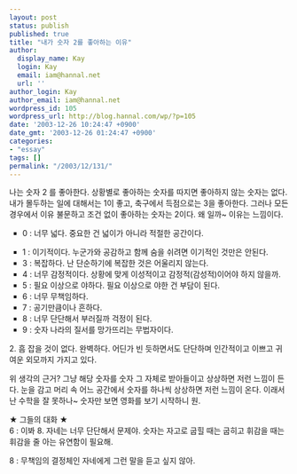 ```yaml
---
layout: post
status: publish
published: true
title: "내가 숫자 2를 좋아하는 이유"
author:
  display_name: Kay
  login: Kay
  email: iam@hannal.net
  url: ''
author_login: Kay
author_email: iam@hannal.net
wordpress_id: 105
wordpress_url: http://blog.hannal.com/wp/?p=105
date: '2003-12-26 10:24:47 +0900'
date_gmt: '2003-12-26 01:24:47 +0900'
categories:
- "essay"
tags: []
permalink: "/2003/12/131/"
---
```

<p>나는 숫자 2 를 좋아한다. 상황별로 좋아하는 숫자를 따지면 좋아하지 않는 숫자는 없다. 내가 몰두하는 일에 대해서는 1이 좋고, 축구에서 득점으로는 3을 좋아한다. 그러나 모든 경우에서 이유 불문하고 조건 없이 좋아하는 숫자는 2이다. 왜 일까~ 이유는 느낌이다.</p>
<ul type="square">
<li> 0 : 너무 넓다. 중요한 건 넓이가 아니라 적절한 공간이다.</p>
<li> 1 : 이기적이다. 누군가와 공감하고 함께 숨을 쉬려면 이기적인 것만은 안된다.
<li> 3 : 복잡하다. 난 단순하기에 복잡한 것은 어울리지 않는다.
<li> 4 : 너무 감정적이다. 상황에 맞게 이성적이고 감정적(감성적)이어야 하지 않을까.
<li> 5 : 필요 이상으로 야하다. 필요 이상으로 야한 건 부담이 된다.
<li> 6 : 너무 무책임하다.
<li> 7 : 공기만큼이나 흔하다.
<li> 8 : 너무 단단해서 부러질까 걱정이 된다.
<li> 9 : 숫자 나라의 질서를 망가뜨리는 무법자이다.
</ul>
<p>2. 흠 잡을 것이 없다. 완벽하다. 어딘가 빈 듯하면서도 단단하며 인간적이고 이쁘고 귀여운 외모까지 가지고 있다.</p>
<p>위 생각의 근거? 그냥 해당 숫자를 숫자 그 자체로 받아들이고 상상하면 저런 느낌이 든다. 눈을 감고 머리 속 어느 공간에서 숫자를 하나씩 상상하면 저런 느낌이 온다. 이래서 난 수학을 잘 못하나~ 숫자만 보면 영화를 보기 시작하니 원.</p>
<p>★ 그들의 대화 ★<br />
6 : 이봐 8. 자네는 너무 단단해서 문제야. 숫자는 자고로 굽힐 때는 굽히고 휘감을 때는 휘감을 줄 아는 유연함이 필요해.</p>
<p>8 : 무책임의 결정체인 자네에게 그런 말을 듣고 싶지 않아.</p>
